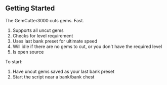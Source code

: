 ## Getting Started
The GemCutter3000 cuts gems. Fast.

1. Supports all uncut gems
2. Checks for level requirement
3. Uses last bank preset for ultimate speed
4. Will idle if there are no gems to cut, or you don't have the required level
5. Is open source

To start:
1. Have uncut gems saved as your last bank preset
2. Start the script near a bank/bank chest